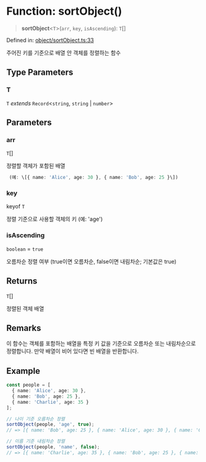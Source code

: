 # Function: sortObject()

> **sortObject**\<`T`\>(`arr`, `key`, `isAscending`): `T`[]

Defined in: [object/sortObject.ts:33](https://github.com/modern-library-how/how.js/blob/249a8a317fb7b78797daf1e1a1c329e2704e099a/src/object/sortObject.ts#L33)

주어진 키를 기준으로 배열 안 객체를 정렬하는 함수

## Type Parameters

### T

`T` *extends* `Record`\<`string`, `string` \| `number`\>

## Parameters

### arr

`T`[]

정렬할 객체가 포함된 배열
```ts
 (예: \[{ name: 'Alice', age: 30 }, { name: 'Bob', age: 25 }\])
```

### key

keyof `T`

정렬 기준으로 사용할 객체의 키 (예: 'age')

### isAscending

`boolean` = `true`

오름차순 정렬 여부 (true이면 오름차순, false이면 내림차순; 기본값은 true)

## Returns

`T`[]

정렬된 객체 배열

## Remarks

이 함수는 객체를 포함하는 배열을 특정 키 값을 기준으로 오름차순 또는 내림차순으로 정렬합니다.
만약 배열이 비어 있다면 빈 배열을 반환합니다.

## Example

```ts
const people = [
  { name: 'Alice', age: 30 },
  { name: 'Bob', age: 25 },
  { name: 'Charlie', age: 35 }
];

// 나이 기준 오름차순 정렬
sortObject(people, 'age', true);
// => [{ name: 'Bob', age: 25 }, { name: 'Alice', age: 30 }, { name: 'Charlie', age: 35 }]

// 이름 기준 내림차순 정렬
sortObject(people, 'name', false);
// => [{ name: 'Charlie', age: 35 }, { name: 'Bob', age: 25 }, { name: 'Alice', age: 30 }]
```
